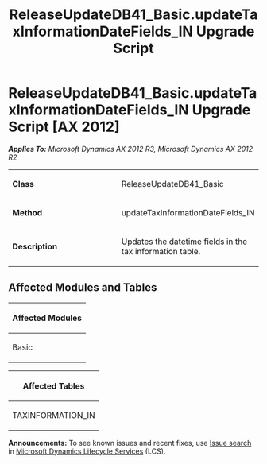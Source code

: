 ﻿---
title: ReleaseUpdateDB41_Basic.updateTaxInformationDateFields_IN Upgrade Script
TOCTitle: ReleaseUpdateDB41_Basic.updateTaxInformationDateFields_IN Upgrade Script
ms:assetid: c07a04a0-0951-9a4a-7fd3-38d4a07bc031
ms:mtpsurl: https://msdn.microsoft.com/en-us/library/JJ686778(v=AX.60)
ms:contentKeyID: 49710975
ms.date: 05/18/2015
mtps_version: v=AX.60
---

# ReleaseUpdateDB41\_Basic.updateTaxInformationDateFields\_IN Upgrade Script [AX 2012]


_**Applies To:** Microsoft Dynamics AX 2012 R3, Microsoft Dynamics AX 2012 R2_

<table>
<colgroup>
<col style="width: 50%" />
<col style="width: 50%" />
</colgroup>
<tbody>
<tr class="odd">
<td><p><strong>Class</strong></p></td>
<td><p>ReleaseUpdateDB41_Basic</p></td>
</tr>
<tr class="even">
<td><p><strong>Method</strong></p></td>
<td><p>updateTaxInformationDateFields_IN</p></td>
</tr>
<tr class="odd">
<td><p><strong>Description</strong></p></td>
<td><p>Updates the datetime fields in the tax information table.</p></td>
</tr>
</tbody>
</table>


## Affected Modules and Tables

<table>
<colgroup>
<col style="width: 100%" />
</colgroup>
<thead>
<tr class="header">
<th><p>Affected Modules</p></th>
</tr>
</thead>
<tbody>
<tr class="odd">
<td><p>Basic</p></td>
</tr>
</tbody>
</table>


<table>
<colgroup>
<col style="width: 100%" />
</colgroup>
<thead>
<tr class="header">
<th><p>Affected Tables</p></th>
</tr>
</thead>
<tbody>
<tr class="odd">
<td><p>TAXINFORMATION_IN</p></td>
</tr>
</tbody>
</table>

  
**Announcements:** To see known issues and recent fixes, use [Issue search](http://go.microsoft.com/fwlink/?linkid=389258) in [Microsoft Dynamics Lifecycle Services](http://go.microsoft.com/fwlink/?linkid=306505) (LCS).

